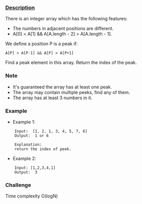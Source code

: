 ### [Description](https://www.lintcode.com/problem/find-peak-element/description)
There is an integer array which has the following features:

* The numbers in adjacent positions are different.
* A[0] < A[1] && A[A.length - 2] > A[A.length - 1].

We define a position P is a peak if:
```
A[P] > A[P-1] && A[P] > A[P+1]
```

Find a peak element in this array. Return the index of the peak.

### Note
* It's guaranteed the array has at least one peak.
* The array may contain multiple peeks, find any of them.
* The array has at least 3 numbers in it.

### Example
* Example 1:
```
	Input:  [1, 2, 1, 3, 4, 5, 7, 6]
	Output:  1 or 6
	
	Explanation:
	return the index of peek.
```

* Example 2:
```
	Input: [1,2,3,4,1]
	Output:  3
```

### Challenge
Time complexity O(logN)
